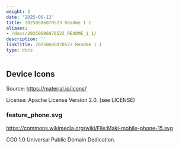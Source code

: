 ```yaml
---
weight: 2
date: '2025-06-12'
title: 20250606070523 Readme 1 1
aliases:
- /docs/20250606070523_README_1_1/
description: ''
linkTitle: 20250606070523 Readme 1 1
type: docs
---
```


## Device Icons

Source: https://material.io/icons/

License: Apache License Version 2.0. (see LICENSE)


### feature_phone.svg

https://commons.wikimedia.org/wiki/File:Maki-mobile-phone-15.svg

CC0 1.0 Universal Public Domain Dedication.

